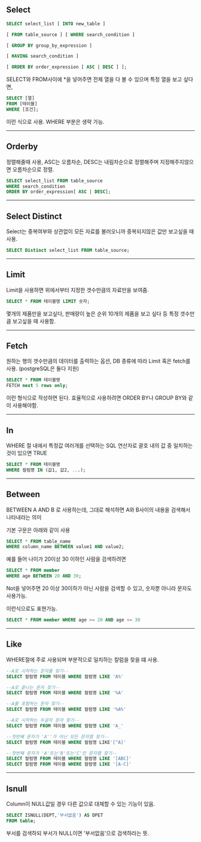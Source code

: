 ## Select

```SQL
SELECT select_list [ INTO new_table ]  

[ FROM table_source ] [ WHERE search_condition ]  

[ GROUP BY group_by_expression ]  

[ HAVING search_condition ]  

[ ORDER BY order_expression [ ASC | DESC ] ];
```
SELECT와 FROM사이에 *을 넣어주면 전체 열을 다 볼 수 있으며 특정 열을 보고 싶다면, 

```SQL
SELECT [열]
FROM [테이블]
WHERE [조건];
```
이런 식으로 사용. WHERE 부분은 생략 가능.
***
## Orderby
정렬해줄때 사용, ASC는 오름차순, DESC는 내림차순으로 정렬해주며 지정해주지않으면 오름차순으로 정렬.

```SQL
SELECT select_list FROM table_source
WHERE search_condition
ORDER BY order_expression[ ASC | DESC]; 
```
***
## Select Distinct
Select는 중복여부와 상관없이 모든 자료를 불러오니까 중복되지않은 값만 보고싶을 때 사용.
```SQL
SELECT Distinct select_list FROM table_source;
```
***
## Limit
Limit을 사용하면 위에서부터 지정한 갯수만큼의 자료만을 보여줌.
```SQL
SELECT * FROM 테이블명 LIMIT 숫자;
```
몇개의 제품만을 보고싶다, 판매량이 높은 순위 10개의 제품을 보고 싶다 등 특정 갯수만큼 보고싶을 때 사용함.
***
## Fetch
원하는 행의 갯수만큼의 데이터를 출력하는 옵션, DB 종류에 따라 Limit 혹은 fetch를 사용. (postgreSQL은 둘다 지원)
```SQL
SELECT * FROM 테이블명
FETCH next 5 rows only;
```
이런 형식으로 작성하면 된다. 효율적으로 사용하려면 ORDER BY나 GROUP BY와 같이 사용해야함.
***
## In
WHERE 절 내에서 특정값 여러개를 선택하는 SQL 연산자로 괄호 내의 값 중 일치하는 것이 있으면 TRUE
```SQL
SELECT * FROM 테이블명
WHERE 컬럼명 IN (값1, 값2, ...);
```
***
## Between
BETWEEN A AND B 로 사용하는데, 그대로 해석하면 A와 B사이의 내용을 검색해서 나타내라는 의미

기본 구문은 아래와 같이 사용
```SQL
SELECT * FROM table_name
WHERE column_name BETWEEN value1 AND value2;
```

예를 들어 나이가 20이상 30 이하인 사람을 검색하려면
```SQL
SELECT * FROM member
WHERE age BETWEEN 20 AND 30; 
```

Not을 넣어주면 20 이상 30이하가 아닌 사람을 검색할 수 있고, 숫자뿐 아니라 문자도 사용가능.

이런식으로도 표현가능.
```SQL
SELECT * FROM member WHERE age >= 20 AND age <= 30
```
***
## Like
WHERE절에 주로 사용되며 부분적으로 일치하는 칼럼을 찾을 떄 사용.
```SQL
--A로 시작하는 문자를 찾기--
SELECT 컬럼명 FROM 테이블 WHERE 컬럼명 LIKE 'A%'

--A로 끝나는 문자 찾기--
SELECT 컬럼명 FROM 테이블 WHERE 컬럼명 LIKE '%A'

--A를 포함하는 문자 찾기--
SELECT 컬럼명 FROM 테이블 WHERE 컬럼명 LIKE '%A%'

--A로 시작하는 두글자 문자 찾기--
SELECT 컬럼명 FROM 테이블 WHERE 컬럼명 LIKE 'A_'

--첫번째 문자가 'A''가 아닌 모든 문자열 찾기--
SELECT 컬럼명 FROM 테이블 WHERE 컬럼명 LIKE'[^A]'

--첫번째 문자가 'A'또는'B'또는'C'인 문자열 찾기--
SELECT 컬럼명 FROM 테이블 WHERE 컬럼명 LIKE '[ABC]'
SELECT 컬럼명 FROM 테이블 WHERE 컬럼명 LIKE '[A-C]'
```
***
## Isnull
Column이 NULL값일 경우 다른 값으로 대체할 수 있는 기능이 있음.
```SQL
SELECT ISNULL(DEPT,'부서없음') AS DPET
FROM table;
```
부서를 검색하되 부서가 NULL이면 '부서없음'으로 검색하라는 뜻.